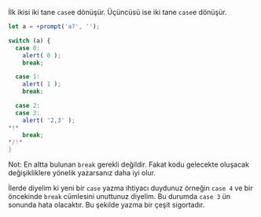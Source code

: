 İlk ikisi iki tane `case`e dönüşür. Üçüncüsü ise iki tane `case`e dönüşür.

```js run
let a = +prompt('a?', '');

switch (a) {
  case 0:
    alert( 0 );
    break;

  case 1:
    alert( 1 );
    break;

  case 2:
  case 3:
    alert( '2,3' );
*!*
    break;
*/!*
}
```
Not: En altta bulunan `break` gerekli değildir. Fakat kodu gelecekte oluşacak değişikliklere yönelik yazarsanız daha iyi olur.

İlerde diyelim ki yeni bir `case` yazma ihtiyacı duydunuz örneğin `case 4` ve bir öncekinde `break` cümlesini unuttunuz diyelim. Bu durumda `case 3` ün sonunda hata olacaktır. Bu şekilde yazma bir çeşit sigortadır.